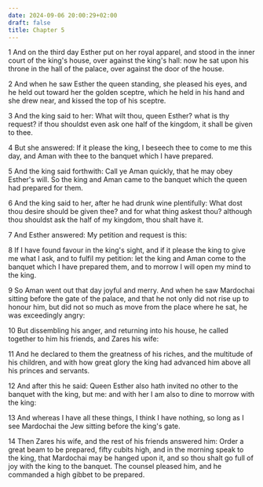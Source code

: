 ```yaml
---
date: 2024-09-06 20:00:29+02:00
draft: false
title: Chapter 5
---
```




1 And on the third day Esther put on her royal apparel, and stood in the inner court of the king's house, over against the king's hall: now he sat upon his throne in the hall of the palace, over against the door of the house.

2 And when he saw Esther the queen standing, she pleased his eyes, and he held out toward her the golden sceptre, which he held in his hand and she drew near, and kissed the top of his sceptre.

3 And the king said to her: What wilt thou, queen Esther? what is thy request? if thou shouldst even ask one half of the kingdom, it shall be given to thee.

4 But she answered: If it please the king, I beseech thee to come to me this day, and Aman with thee to the banquet which I have prepared.

5 And the king said forthwith: Call ye Aman quickly, that he may obey Esther's will. So the king and Aman came to the banquet which the queen had prepared for them.

6 And the king said to her, after he had drunk wine plentifully: What dost thou desire should be given thee? and for what thing askest thou? although thou shouldst ask the half of my kingdom, thou shalt have it.

7 And Esther answered: My petition and request is this:

8 If I have found favour in the king's sight, and if it please the king to give me what I ask, and to fulfil my petition: let the king and Aman come to the banquet which I have prepared them, and to morrow I will open my mind to the king.

9 So Aman went out that day joyful and merry. And when he saw Mardochai sitting before the gate of the palace, and that he not only did not rise up to honour him, but did not so much as move from the place where he sat, he was exceedingly angry:

10 But dissembling his anger, and returning into his house, he called together to him his friends, and Zares his wife:

11 And he declared to them the greatness of his riches, and the multitude of his children, and with how great glory the king had advanced him above all his princes and servants.

12 And after this he said: Queen Esther also hath invited no other to the banquet with the king, but me: and with her I am also to dine to morrow with the king:

13 And whereas I have all these things, I think I have nothing, so long as I see Mardochai the Jew sitting before the king's gate.

14 Then Zares his wife, and the rest of his friends answered him: Order a great beam to be prepared, fifty cubits high, and in the morning speak to the king, that Mardochai may be hanged upon it, and so thou shalt go full of joy with the king to the banquet. The counsel pleased him, and he commanded a high gibbet to be prepared.

